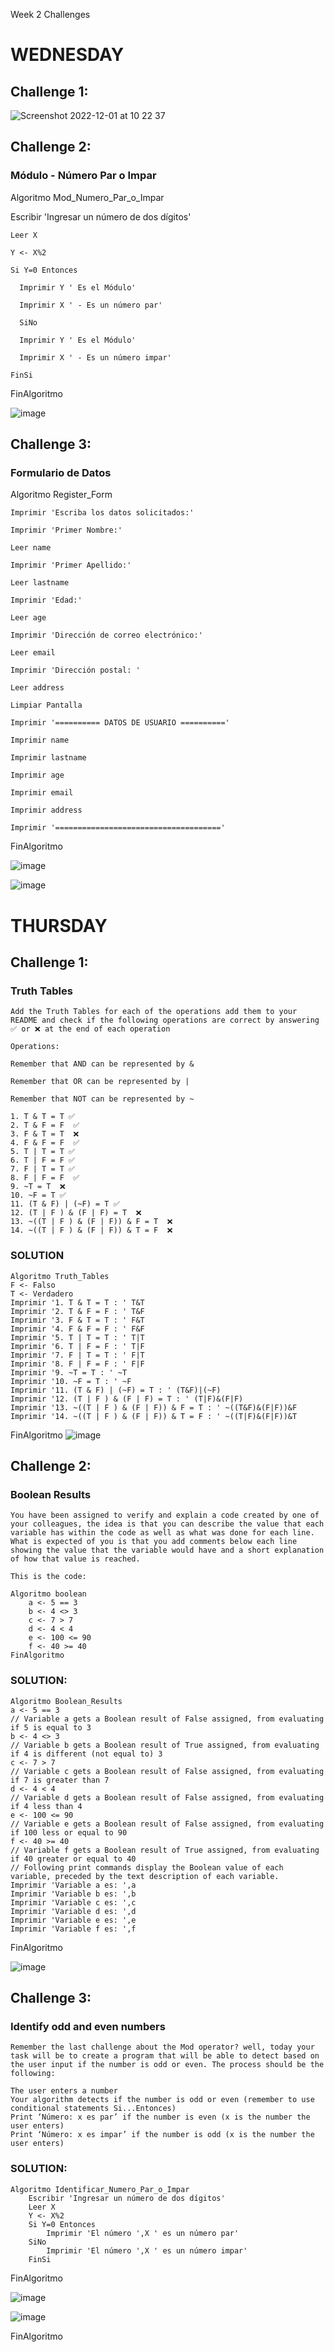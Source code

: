Week 2 Challenges

# WEDNESDAY

## Challenge 1:
![Screenshot 2022-12-01 at 10 22 37](https://user-images.githubusercontent.com/117490820/205112016-030da876-7a7e-44d7-8cca-ba1df3399e45.png)


## Challenge 2:
### Módulo - Número Par o Impar

Algoritmo Mod_Numero_Par_o_Impar
	
  Escribir 'Ingresar un número de dos dígitos'
	
    Leer X
	
    Y <- X%2
	
    Si Y=0 Entonces
	
      Imprimir Y ' Es el Módulo'
	
      Imprimir X ' - Es un número par'
	
      SiNo
	
      Imprimir Y ' Es el Módulo'
	
      Imprimir X ' - Es un número impar'
	
    FinSi

FinAlgoritmo

![image](https://user-images.githubusercontent.com/117490820/205112302-ba346937-b5f6-46dc-91bf-d38a58e6a096.png)


## Challenge 3:
### Formulario de Datos

Algoritmo Register_Form
	
    Imprimir 'Escriba los datos solicitados:'

    Imprimir 'Primer Nombre:'

    Leer name

    Imprimir 'Primer Apellido:'

    Leer lastname

    Imprimir 'Edad:'

    Leer age

    Imprimir 'Dirección de correo electrónico:'

    Leer email

    Imprimir 'Dirección postal: '

    Leer address

    Limpiar Pantalla

    Imprimir '========== DATOS DE USUARIO =========='

    Imprimir name

    Imprimir lastname

    Imprimir age

    Imprimir email

    Imprimir address

    Imprimir '====================================='
	
FinAlgoritmo

![image](https://user-images.githubusercontent.com/117490820/205112640-526b72a8-3198-45e3-b8c5-d648acceacea.png)

![image](https://user-images.githubusercontent.com/117490820/205112735-1c3fa22c-6063-4791-84cb-7946e7d0fc02.png)


# THURSDAY

## Challenge 1:

### Truth Tables

	Add the Truth Tables for each of the operations add them to your README and check if the following operations are correct by answering ✅ or ❌ at the end of each operation

	Operations:

	Remember that AND can be represented by &

	Remember that OR can be represented by |

	Remember that NOT can be represented by ~

	1. T & T = T ✅ 
	2. T & F = F  ✅
	3. F & T = T  ❌
	4. F & F = F  ✅
	5. T | T = T ✅ 
	6. T | F = F ✅
	7. F | T = T ✅ 
	8. F | F = F  ✅
	9. ~T = T  ❌
	10. ~F = T ✅
	11. (T & F) | (~F) = T ✅ 
	12. (T | F ) & (F | F) = T  ❌
	13. ~((T | F ) & (F | F)) & F = T  ❌
	14. ~((T | F ) & (F | F)) & T = F  ❌

### SOLUTION
	Algoritmo Truth_Tables
	F <- Falso 
	T <- Verdadero
	Imprimir '1. T & T = T : ' T&T
	Imprimir '2. T & F = F : ' T&F
	Imprimir '3. F & T = T : ' F&T 
	Imprimir '4. F & F = F : ' F&F
	Imprimir '5. T | T = T : ' T|T
	Imprimir '6. T | F = F : ' T|F
	Imprimir '7. F | T = T : ' F|T
	Imprimir '8. F | F = F : ' F|F
	Imprimir '9. ~T = T : ' ~T
	Imprimir '10. ~F = T : ' ~F
	Imprimir '11. (T & F) | (~F) = T : ' (T&F)|(~F)
	Imprimir '12. (T | F ) & (F | F) = T : ' (T|F)&(F|F)
	Imprimir '13. ~((T | F ) & (F | F)) & F = T : ' ~((T&F)&(F|F))&F
	Imprimir '14. ~((T | F ) & (F | F)) & T = F : ' ~((T|F)&(F|F))&T
FinAlgoritmo
![image](https://user-images.githubusercontent.com/117490820/205199548-f3f7ff73-3d61-42e9-b14f-a06b9ca96600.png)



## Challenge 2:

### Boolean Results

	You have been assigned to verify and explain a code created by one of your colleagues, the idea is that you can describe the value that each variable has within the code as well as what was done for each line. What is expected of you is that you add comments below each line showing the value that the variable would have and a short explanation of how that value is reached.

	This is the code:

	Algoritmo boolean
		a <- 5 == 3
		b <- 4 <> 3
		c <- 7 > 7
		d <- 4 < 4
		e <- 100 <= 90
		f <- 40 >= 40
	FinAlgoritmo

### SOLUTION:
	Algoritmo Boolean_Results
	a <- 5 == 3
	// Variable a gets a Boolean result of False assigned, from evaluating if 5 is equal to 3
	b <- 4 <> 3
	// Variable b gets a Boolean result of True assigned, from evaluating if 4 is different (not equal to) 3
	c <- 7 > 7
	// Variable c gets a Boolean result of False assigned, from evaluating if 7 is greater than 7
	d <- 4 < 4
	// Variable d gets a Boolean result of False assigned, from evaluating if 4 less than 4
	e <- 100 <= 90
	// Variable e gets a Boolean result of False assigned, from evaluating if 100 less or equal to 90
	f <- 40 >= 40
	// Variable f gets a Boolean result of True assigned, from evaluating if 40 greater or equal to 40
	// Following print commands display the Boolean value of each variable, preceded by the text description of each variable.
	Imprimir 'Variable a es: ',a
	Imprimir 'Variable b es: ',b
	Imprimir 'Variable c es: ',c
	Imprimir 'Variable d es: ',d
	Imprimir 'Variable e es: ',e
	Imprimir 'Variable f es: ',f
FinAlgoritmo

![image](https://user-images.githubusercontent.com/117490820/205189784-097e7d64-378d-4075-90fe-06290b673eaa.png)


## Challenge 3:

### Identify odd and even numbers

	Remember the last challenge about the Mod operator? well, today your task will be to create a program that will be able to detect based on the user input if the number is odd or even. The process should be the following:

	The user enters a number
	Your algorithm detects if the number is odd or even (remember to use conditional statements Si...Entonces)
	Print ‘Número: x es par’ if the number is even (x is the number the user enters)
	Print ‘Número: x es impar’ if the number is odd (x is the number the user enters)
	
### SOLUTION:

	Algoritmo Identificar_Numero_Par_o_Impar
		Escribir 'Ingresar un número de dos dígitos'
		Leer X
		Y <- X%2
		Si Y=0 Entonces
			Imprimir 'El número ',X ' es un número par'
		SiNo
			Imprimir 'El número ',X ' es un número impar'
		FinSi
FinAlgoritmo

![image](https://user-images.githubusercontent.com/117490820/205189949-5dd18b30-42c8-499e-ac88-f4c6741310b7.png)


![image](https://user-images.githubusercontent.com/117490820/205189991-11da433b-d43e-400d-8875-55f8bfd2ea27.png)




FinAlgoritmo

